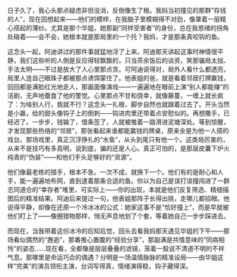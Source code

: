 日子久了，我心头那点疑虑非但没消，反倒像生了根。我妈当初撞见的那群“存钱的人”，现在回想起来——他们的模样，在我脑子里模糊得不对劲，像罩着一层精心搭起的薄纱。尤其是那个华姐，她那副“同样受害者”的身份，总在我思绪的拐角处硌着——会不会，她根本就是那局里的一个托？我妈，才是那条真咬钩的鱼。

这念头一起，阿迪讲过的那件事就猛地浮了上来。阿迪那天讲起这事时神情很平静，我们这些听的人倒是反应得轻飘飘的，只当茶余饭后的谈资，笑那骗局太拙、手法太明——不过是放大了人心里那点贪。可阿迪说得对，局外人看什么都透亮，局里人连自己眼珠子都被那点诱饵蒙住了。他表姐的爸，就是看着邻居打牌赢钱，回回都是满脸红光地走人，那画面像演戏——一遍遍地在眼前上演“别人都能赚”的活剧，无声地蚕食了他的警觉。心里那点不甘和侥幸，就像藤蔓，一缠上就长疯了：为啥别人行，我就不行？这念头一扎根，脚步自然也就跟着过去了。开头当然是小赢，给的甜头像钩子上的倒刺——钩进肉里还带着点安慰似的。再想撒手，已经迟了。一步步，钱输了，借条签了，人就被推着一路滑进泥塘深处。等到惊醒，才发现那些热络的“邻居”，那张看起来谁都能赢钱的牌桌，原来全是为他一人搭的戏台。那场戏里，真正沉浮挣扎的“水鱼”，从头到尾只有他一个。这类局厉害的，从来不是技巧有多高明，说到底，骗的还是人心。真正可怕的，是那层皮囊下炉火纯青的“伪装”——和他们手头足够好的“资源”。

他们像最老练的猎手，根本不急。一次不成，就换下一个。他们有的是耐心和人手，能一遍遍地布网，直到逮着那条合适的鱼。你以为自己是误打误撞闯进了一群志同道合的“幸存者”堆里，可实际上——你的出现，本就是他们反复筛选、精细描图后的精准结果。阿迪后来提过一句，他表姐那阵子长得出挑，走哪儿都招眼。他说得平静，却像在还原一个冷冰冰的公式：她家这事不是“恰好撞上”，而是早就被他们盯上了——像圈猎物那样，悄无声息地划了个套，等着她自己一步步踩进去。

而现在，当我带着这份冰冷的后知后觉，回头去看我妈那天遇见华姐的下午——那场看似偶然的“邂逅”，那番推心置腹的“经验分享”，那副满是共情意味的“同病相怜”的姿态……现在看，全都像是层层叠叠的滤镜，笼着一股说不清道不明的不祥气息。那哪里是命运巧合的偶遇？分明是一场温情脉脉的精准设局——由华姐这样“完美”的演员领衔主演，台词写得真，情绪演得稳，钩子藏得深。
